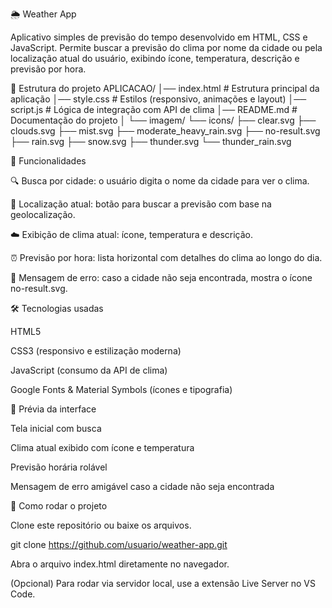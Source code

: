 🌦 Weather App

Aplicativo simples de previsão do tempo desenvolvido em HTML, CSS e JavaScript.
Permite buscar a previsão do clima por nome da cidade ou pela localização atual do usuário, exibindo ícone, temperatura, descrição e previsão por hora.

📂 Estrutura do projeto
APLICACAO/
│── index.html        # Estrutura principal da aplicação
│── style.css         # Estilos (responsivo, animações e layout)
│── script.js         # Lógica de integração com API de clima
│── README.md         # Documentação do projeto
│
└── imagem/
    └── icons/
        ├── clear.svg
        ├── clouds.svg
        ├── mist.svg
        ├── moderate_heavy_rain.svg
        ├── no-result.svg
        ├── rain.svg
        ├── snow.svg
        ├── thunder.svg
        └── thunder_rain.svg

🚀 Funcionalidades

🔍 Busca por cidade: o usuário digita o nome da cidade para ver o clima.

📍 Localização atual: botão para buscar a previsão com base na geolocalização.

☁️ Exibição de clima atual: ícone, temperatura e descrição.

⏰ Previsão por hora: lista horizontal com detalhes do clima ao longo do dia.

🚫 Mensagem de erro: caso a cidade não seja encontrada, mostra o ícone no-result.svg.

🛠 Tecnologias usadas

HTML5

CSS3 (responsivo e estilização moderna)

JavaScript (consumo da API de clima)

Google Fonts & Material Symbols (ícones e tipografia)

📸 Prévia da interface

Tela inicial com busca

Clima atual exibido com ícone e temperatura

Previsão horária rolável

Mensagem de erro amigável caso a cidade não seja encontrada

🔧 Como rodar o projeto

Clone este repositório ou baixe os arquivos.

git clone https://github.com/usuario/weather-app.git

Abra o arquivo index.html diretamente no navegador.

(Opcional) Para rodar via servidor local, use a extensão Live Server no VS Code.



